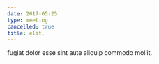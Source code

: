 ```yaml
---
date: 2017-05-25
type: meeting
cancelled: true
title: elit,
---
```

fugiat dolor esse sint aute aliquip commodo mollit.